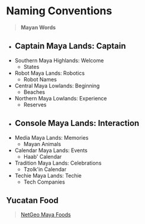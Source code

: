 # Naming Conventions

> __Mayan Words__

- Captain Maya Lands: Captain
  - 
- Southern Maya Highlands: Welcome
  - States
- Robot Maya Lands: Robotics
  - Robot Names
- Central Maya Lowlands: Beginning
  - Beaches
- Northern Maya Lowlands: Experience
  - Reserves
- Console Maya Lands: Interaction
  - 
- Media Maya Lands: Memories
  - Mayan Animals
- Calendar Maya Lands: Events
  - Haab' Calendar
- Tradition Maya Lands: Celebrations
  - Tzolk'in Calendar
- Techie Maya Lands: Techie
  - Tech Companies

## Yucatan Food

> [NetGeo Maya Foods](http://www.nationalgeographic.com/travel/top-10/maya-foods/)
